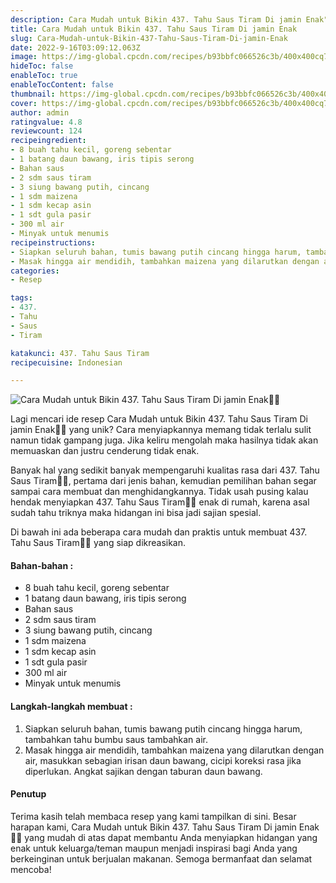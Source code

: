 ```yaml
---
description: Cara Mudah untuk Bikin 437. Tahu Saus Tiram Di jamin Enak"
title: Cara Mudah untuk Bikin 437. Tahu Saus Tiram Di jamin Enak
slug: Cara-Mudah-untuk-Bikin-437-Tahu-Saus-Tiram-Di-jamin-Enak
date: 2022-9-16T03:09:12.063Z
image: https://img-global.cpcdn.com/recipes/b93bbfc066526c3b/400x400cq70/photo.jpg
hideToc: false
enableToc: true
enableTocContent: false
thumbnail: https://img-global.cpcdn.com/recipes/b93bbfc066526c3b/400x400cq70/photo.jpg
cover: https://img-global.cpcdn.com/recipes/b93bbfc066526c3b/400x400cq70/photo.jpg
author: admin
ratingvalue: 4.8
reviewcount: 124
recipeingredient:
- 8 buah tahu kecil, goreng sebentar
- 1 batang daun bawang, iris tipis serong
- Bahan saus
- 2 sdm saus tiram
- 3 siung bawang putih, cincang
- 1 sdm maizena
- 1 sdm kecap asin
- 1 sdt gula pasir
- 300 ml air
- Minyak untuk menumis
recipeinstructions:
- Siapkan seluruh bahan, tumis bawang putih cincang hingga harum, tambahkan tahu bumbu saus tambahkan air.
- Masak hingga air mendidih, tambahkan maizena yang dilarutkan dengan air, masukkan sebagian irisan daun bawang, cicipi koreksi rasa jika diperlukan. Angkat sajikan dengan taburan daun bawang.
categories:
- Resep

tags:
- 437.
- Tahu
- Saus
- Tiram

katakunci: 437. Tahu Saus Tiram
recipecuisine: Indonesian

---
```


![Cara Mudah untuk Bikin 437. Tahu Saus Tiram Di jamin Enak👩‍🍳](https://img-global.cpcdn.com/recipes/b93bbfc066526c3b/400x400cq70/photo.jpg)

Lagi mencari ide resep Cara Mudah untuk Bikin 437. Tahu Saus Tiram Di jamin Enak👩‍🍳 yang unik? Cara menyiapkannya memang tidak terlalu sulit namun tidak gampang juga. Jika keliru mengolah maka hasilnya tidak akan memuaskan dan justru cenderung tidak enak.

Banyak hal yang sedikit banyak mempengaruhi kualitas rasa dari 437. Tahu Saus Tiram👩‍🍳, pertama dari jenis bahan, kemudian pemilihan bahan segar sampai cara membuat dan menghidangkannya. Tidak usah pusing kalau hendak menyiapkan 437. Tahu Saus Tiram👩‍🍳 enak di rumah, karena asal sudah tahu triknya maka hidangan ini bisa jadi sajian spesial.

Di bawah ini ada beberapa cara mudah dan praktis untuk membuat 437. Tahu Saus Tiram👩‍🍳 yang siap dikreasikan.

<!--inarticleads1-->

#### Bahan-bahan :

- 8 buah tahu kecil, goreng sebentar
- 1 batang daun bawang, iris tipis serong
- Bahan saus
- 2 sdm saus tiram
- 3 siung bawang putih, cincang
- 1 sdm maizena
- 1 sdm kecap asin
- 1 sdt gula pasir
- 300 ml air
- Minyak untuk menumis

<!--inarticleads2-->

#### Langkah-langkah membuat :

1. Siapkan seluruh bahan, tumis bawang putih cincang hingga harum, tambahkan tahu bumbu saus tambahkan air.
1. Masak hingga air mendidih, tambahkan maizena yang dilarutkan dengan air, masukkan sebagian irisan daun bawang, cicipi koreksi rasa jika diperlukan. Angkat sajikan dengan taburan daun bawang.

#### Penutup

Terima kasih telah membaca resep yang kami tampilkan di sini. Besar harapan kami, Cara Mudah untuk Bikin 437. Tahu Saus Tiram Di jamin Enak👩‍🍳 yang mudah di atas dapat membantu Anda menyiapkan hidangan yang enak untuk keluarga/teman maupun menjadi inspirasi bagi Anda yang berkeinginan untuk berjualan makanan. Semoga bermanfaat dan selamat mencoba!